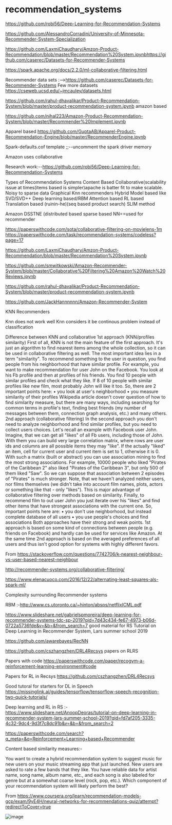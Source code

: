 # recommendation_systems
https://github.com/robi56/Deep-Learning-for-Recommendation-Systems

https://github.com/AlessandroCorradini/University-of-Minnesota-Recommender-System-Specialization

https://github.com/LaxmiChaudhary/Amzon-Product-Recommendation/blob/master/Recommendation%20System.ipynbhttps://github.com/caserec/Datasets-for-Recommender-Systems

https://spark.apache.org/docs/2.2.0/ml-collaborative-filtering.html

Recommender data sets :-->https://github.com/caserec/Datasets-for-Recommender-Systems
Few more datasets
https://cseweb.ucsd.edu/~jmcauley/datasets.html



https://github.com/rahul-dhavalikar/Product-Recommendation-System/blob/master/product-recommendation-system.ipynb  amazon based

https://github.com/nihal223/Amazon-Product-Recommendation-System/blob/master/Recommender%20Implement.ipynb

Apparel based https://github.com/GuptaAB/Apparel-Product-Recommendation-Engine/blob/master/RecommenderEngine.ipynb

Spark-defaults.cof template ;;--uncomment the spark driver memory

Amazon uses collaborative

Research work:--https://github.com/robi56/Deep-Learning-for-Recommendation-Systems

Types of Recommendation Systems
Content Based
Collaborative(scalability issue at times(items based is simpler)apache is batter fit to make scalable. Noisy to sparse data
Graphical
Knn recommenders
Hybrid
Model based like SVD/SVD++
Deep learning based/RBM
Attention based
RL based
Translation based  (ruinin-he)(seq based product search)
SLIM method

Amazon DSSTNE (distributed based sparse based NN==used for recommender












https://paperswithcode.com/sota/collaborative-filtering-on-movielens-1m
https://paperswithcode.com/task/recommendation-systems/codeless?page=17

https://github.com/LaxmiChaudhary/Amzon-Product-Recommendation/blob/master/Recommendation%20System.ipynb

https://github.com/smwitkowski/Amazon-Recommender-System/blob/master/Collaborative%20Filtering%20Amazon%20Watch%20Reviews.ipynb

https://github.com/rahul-dhavalikar/Product-Recommendation-System/blob/master/product-recommendation-system.ipynb

https://github.com/JackHannnnnn/Amazon-Recommender-System







KNN Recommenders





Knn does not work well
Knn considers it be continous problem instead of classification



Difference between KNN and collaborative
1st approach (KNN/profiles similarity)
First of all, KNN is not the main feature of the first approach. It's just an algorithm to find nearest items among the whole collection, so it can be used in collaborative filtering as well. The most important idea lies in a term "similarity". To recommend something to the user in question, you find people from his neighborhood that have similar profile. For example, you want to make recommendation for user John on the Facebook. You look at his Fb profile and then at profiles of his friends. You find 10 people with similar profiles and check what they like. If 8 of 10 people with similar profiles like new film, most probably John will like it too.
So, there are 2 important points here:
	• you look at user's neighborhood
	• you measure similarity of their profiles
Wikipedia article doesn't cover question of how to find similarity measure, but there are many ways, including searching for common terms in profile's text, finding best friends (my number of messages between them, connection graph analysis, etc.) and many others.
2nd approach (collaborative filtering)
In the second approach you don't need to analyze neighborhood and find similar profiles, but you need to collect users choices. Let's recall an example with Facebook user John. Imagine, that we can get all "likes" of all Fb users, including those of John. With them you can build very large correlation matrix, where rows are user ids and columns are all possible items they may "like". If the actually "liked" an item, cell for current user and current item is set to 1, otherwise it is 0.
With such a matrix (built or abstract) you can use association mining to find the most strong associations. For example, 10000 people who liked "Pirates of the Caribbean 2" also liked "Pirates of the Caribbean 3", but only 500 of them liked "Saw". So we can suppose that association between 2 episodes of "Pirates" is much stronger. Note, that we haven't analyzed neither users, nor films themselves (we didn't take into account film names, plots, actors or something like that - only "likes"). This is major advantage of collaborative filtering over methods based on similarity.
Finally, to recommend film to out user John you just iterate over his "likes" and find other items that have strongest associations with the current one.
So, important points here are:
	• you don't use neighborhood, but instead complete database of all users
	• you use people's choices and find associations
Both approaches have their strong and weak points. 1st approach is based on some kind of connections between people (e.g. friends on Facebook) and hardly can be used for services like Amazon. At the same time 2nd approach is based on the averaged preferences of all users and thus isn't good option for systems with highly different favors.

From <https://stackoverflow.com/questions/7742706/k-nearest-neighbour-vs-user-based-nearest-neighbour> 

http://recommender-systems.org/collaborative-filtering/

https://www.elenacuoco.com/2016/12/22/alternating-least-squares-als-spark-ml/







Complexity surrounding Recommender systems






RBM :-http://www.cs.utoronto.ca/~hinton/absps/netflixICML.pdf




https://www.slideshare.net/gabrielspmoreira/deep-learning-for-recommender-systems-tdc-sp-2019?qid=7d43c434-fe67-4973-b06d-0722a5736fde&v=&b=&from_search=7   good material for RS
Tutorial on Deep Learning in Recommender System, Lars summer school 2019

https://github.com/awarebayes/RecNN

https://github.com/cszhangzhen/DRL4Recsys   papers on RLRS

Papers with code
https://paperswithcode.com/paper/recogym-a-reinforcement-learning-environment#code

Papers for RL in Recsys
https://github.com/cszhangzhen/DRL4Recsys

Good tutoral for starters for DL in Speech
https://missinglink.ai/guides/tensorflow/tensorflow-speech-recognition-two-quick-tutorials/

Deep learning and RL in RS :-https://www.slideshare.net/AnoopDeoras/tutorial-on-deep-learning-in-recommender-system-lars-summer-school-2019?qid=fd7af205-3335-4c32-9dc4-9d3f7c8dc91b&v=&b=&from_search=2

https://paperswithcode.com/search?q_meta=&q=Reinforcement+Learning+based+Recommender





Content based similarity measures:-









You want to create a hybrid recommendation system to suggest music for new users on your music streaming app that just launched. New users are asked to rate a few bands that they like. You have reliable data for artist name, song name, album name, etc., and each song is also labeled for genre but at a somewhat coarse level (rock, pop, etc.). Which component of your recommendation system will likely perform the best?

From <https://www.coursera.org/learn/recommendation-models-gcp/exam/9yE4H/neural-networks-for-recommendations-quiz/attempt?redirectToCover=true> 





![image](https://github.com/user-attachments/assets/7b0156ab-28af-4730-88cc-3a080c25aaf8)
